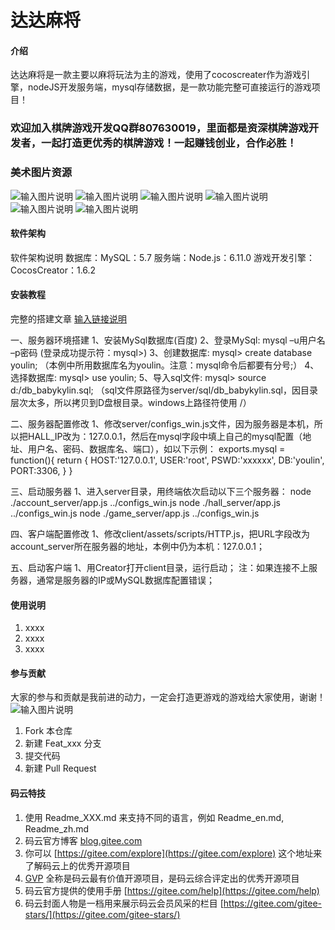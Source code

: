 # 达达麻将

#### 介绍
达达麻将是一款主要以麻将玩法为主的游戏，使用了cocoscreater作为游戏引擎，nodeJS开发服务端，mysql存储数据，是一款功能完整可直接运行的游戏项目！

### 欢迎加入棋牌游戏开发QQ群807630019，里面都是资深棋牌游戏开发者，一起打造更优秀的棋牌游戏！一起赚钱创业，合作必胜！


### 美术图片资源
![输入图片说明](https://images.gitee.com/uploads/images/2019/0417/100730_2498e75e_4917846.jpeg "]_VD1GAGI3(I[9@962%KWP0.jpg")
![输入图片说明](https://images.gitee.com/uploads/images/2019/0417/100744_0b69395e_4917846.png "20190131154038447.png")
![输入图片说明](https://images.gitee.com/uploads/images/2019/0417/100755_c90af0f5_4917846.png "20190131154052628.png")
![输入图片说明](https://images.gitee.com/uploads/images/2019/0417/100806_39d64491_4917846.png "20190131154137547.png")
![输入图片说明](https://images.gitee.com/uploads/images/2019/0417/100821_17e71872_4917846.png "20190131154152420.png")
![输入图片说明](https://images.gitee.com/uploads/images/2019/0417/100830_3b891f02_4917846.png "ajNVdqHZLLC671Vbm73icv9RAMwibArwG8Cd9Aj52pIwsicbEyORGTfTagUzbrwSy9g6BibibNBgUVj0.png")

#### 软件架构
软件架构说明
数据库：MySQL：5.7
服务端：Node.js：6.11.0
游戏开发引擎：CocosCreator：1.6.2

#### 安装教程

完整的搭建文章 [输入链接说明](http://blog.csdn.net/qq_34405062/article/details/89350510)

一、服务器环境搭建
1、安装MySql数据库(百度)
2、登录MySql: mysql –u用户名 –p密码 (登录成功提示符：mysql>)
3、创建数据库: mysql> create database youlin; （本例中所用数据库名为youlin。注意：mysql命令后都要有分号;）
4、选择数据库: mysql> use youlin;
5、导入sql文件: mysql> source d:/db_babykylin.sql; （sql文件原路径为server/sql/db_babykylin.sql，因目录层次太多，所以拷贝到D盘根目录。windows上路径符使用 /）

二、服务器配置修改
1、修改server/configs_win.js文件，因为服务器是本机，所以把HALL_IP改为：127.0.0.1，然后在mysql字段中填上自己的mysql配置（地址、用户名、密码、数据库名、端口），如以下示例：
exports.mysql = function(){
return {
HOST:'127.0.0.1',
USER:'root',
PSWD:'xxxxxx',
DB:'youlin',
PORT:3306,
}
}

三、启动服务器
1、进入server目录，用终端依次启动以下三个服务器：
node ./account_server/app.js ../configs_win.js
node ./hall_server/app.js ../configs_win.js
node ./game_server/app.js ../configs_win.js

四、客户端配置修改
1、修改client/assets/scripts/HTTP.js，把URL字段改为account_server所在服务器的地址，本例中仍为本机：127.0.0.1；

五、启动客户端
1、用Creator打开client目录，运行启动；
注：如果连接不上服务器，通常是服务器的IP或MySQL数据库配置错误；

#### 使用说明

1. xxxx
2. xxxx
3. xxxx

#### 参与贡献

大家的参与和贡献是我前进的动力，一定会打造更游戏的游戏给大家使用，谢谢！
![输入图片说明](https://images.gitee.com/uploads/images/2019/0417/101144_fa56cfc0_4917846.png "L1`W_UH%_4}`(LT$N}V7I%L.png")

1. Fork 本仓库
2. 新建 Feat_xxx 分支
3. 提交代码
4. 新建 Pull Request


#### 码云特技

1. 使用 Readme\_XXX.md 来支持不同的语言，例如 Readme\_en.md, Readme\_zh.md
2. 码云官方博客 [blog.gitee.com](https://blog.gitee.com)
3. 你可以 [https://gitee.com/explore](https://gitee.com/explore) 这个地址来了解码云上的优秀开源项目
4. [GVP](https://gitee.com/gvp) 全称是码云最有价值开源项目，是码云综合评定出的优秀开源项目
5. 码云官方提供的使用手册 [https://gitee.com/help](https://gitee.com/help)
6. 码云封面人物是一档用来展示码云会员风采的栏目 [https://gitee.com/gitee-stars/](https://gitee.com/gitee-stars/)